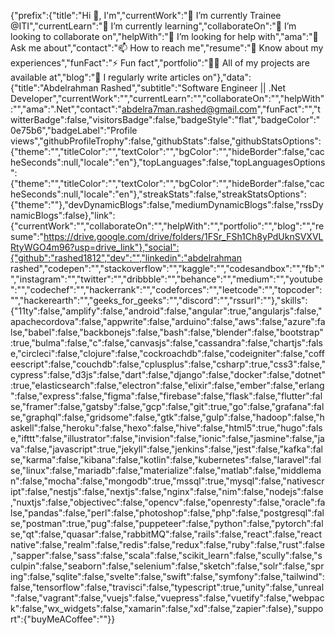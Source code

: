 {"prefix":{"title":"Hi 👋, I'm","currentWork":"🔭 I’m currently Trainee @ITI","currentLearn":"🌱 I’m currently learning","collaborateOn":"👯 I’m looking to collaborate on","helpWith":"🤝 I’m looking for help with","ama":"💬 Ask me about","contact":"📫 How to reach me","resume":"📄 Know about my experiences","funFact":"⚡ Fun fact","portfolio":"👨‍💻 All of my projects are available at","blog":"📝 I regularly write articles on"},"data":{"title":"Abdelrahman Rashed","subtitle":"Software Engineer || .Net Developer","currentWork":"","currentLearn":"","collaborateOn":"","helpWith":"","ama":".Net","contact":"abdelra7man.rashed@gmail.com","funFact":"","twitterBadge":false,"visitorsBadge":false,"badgeStyle":"flat","badgeColor":"0e75b6","badgeLabel":"Profile views","githubProfileTrophy":false,"githubStats":false,"githubStatsOptions":{"theme":"","titleColor":"","textColor":"","bgColor":"","hideBorder":false,"cacheSeconds":null,"locale":"en"},"topLanguages":false,"topLanguagesOptions":{"theme":"","titleColor":"","textColor":"","bgColor":"","hideBorder":false,"cacheSeconds":null,"locale":"en"},"streakStats":false,"streakStatsOptions":{"theme":""},"devDynamicBlogs":false,"mediumDynamicBlogs":false,"rssDynamicBlogs":false},"link":{"currentWork":"","collaborateOn":"","helpWith":"","portfolio":"","blog":"","resume":"https://drive.google.com/drive/folders/1FSr_FSh1Ch8yPdUknSVXVLRtyWGO4m96?usp=drive_link"},"social":{"github":"rashed1812","dev":"","linkedin":"abdelrahman rashed","codepen":"","stackoverflow":"","kaggle":"","codesandbox":"","fb":"","instagram":"","twitter":"","dribbble":"","behance":"","medium":"","youtube":"","codechef":"","hackerrank":"","codeforces":"","leetcode":"","topcoder":"","hackerearth":"","geeks_for_geeks":"","discord":"","rssurl":""},"skills":{"11ty":false,"amplify":false,"android":false,"angular":true,"angularjs":false,"apachecordova":false,"appwrite":false,"arduino":false,"aws":false,"azure":false,"babel":false,"backbonejs":false,"bash":false,"blender":false,"bootstrap":true,"bulma":false,"c":false,"canvasjs":false,"cassandra":false,"chartjs":false,"circleci":false,"clojure":false,"cockroachdb":false,"codeigniter":false,"coffeescript":false,"couchdb":false,"cplusplus":false,"csharp":true,"css3":false,"cypress":false,"d3js":false,"dart":false,"django":false,"docker":false,"dotnet":true,"elasticsearch":false,"electron":false,"elixir":false,"ember":false,"erlang":false,"express":false,"figma":false,"firebase":false,"flask":false,"flutter":false,"framer":false,"gatsby":false,"gcp":false,"git":true,"go":false,"grafana":false,"graphql":false,"gridsome":false,"gtk":false,"gulp":false,"hadoop":false,"haskell":false,"heroku":false,"hexo":false,"hive":false,"html5":true,"hugo":false,"ifttt":false,"illustrator":false,"invision":false,"ionic":false,"jasmine":false,"java":false,"javascript":true,"jekyll":false,"jenkins":false,"jest":false,"kafka":false,"karma":false,"kibana":false,"kotlin":false,"kubernetes":false,"laravel":false,"linux":false,"mariadb":false,"materialize":false,"matlab":false,"middleman":false,"mocha":false,"mongodb":true,"mssql":true,"mysql":false,"nativescript":false,"nestjs":false,"nextjs":false,"nginx":false,"nim":false,"nodejs":false,"nuxtjs":false,"objectivec":false,"opencv":false,"openresty":false,"oracle":false,"pandas":false,"perl":false,"photoshop":false,"php":false,"postgresql":false,"postman":true,"pug":false,"puppeteer":false,"python":false,"pytorch":false,"qt":false,"quasar":false,"rabbitMQ":false,"rails":false,"react":false,"reactnative":false,"realm":false,"redis":false,"redux":false,"ruby":false,"rust":false,"sapper":false,"sass":false,"scala":false,"scikit_learn":false,"scully":false,"sculpin":false,"seaborn":false,"selenium":false,"sketch":false,"solr":false,"spring":false,"sqlite":false,"svelte":false,"swift":false,"symfony":false,"tailwind":false,"tensorflow":false,"travisci":false,"typescript":true,"unity":false,"unreal":false,"vagrant":false,"vuejs":false,"vuepress":false,"vuetify":false,"webpack":false,"wx_widgets":false,"xamarin":false,"xd":false,"zapier":false},"support":{"buyMeACoffee":""}}

